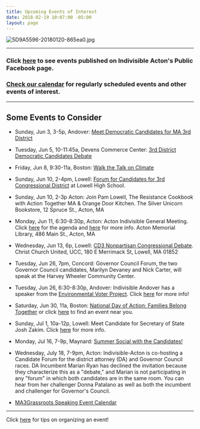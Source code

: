 ```yaml
---
title: Upcoming Events of Interest
date: 2018-02-19 10:07:00 -05:00
layout: page
---
```


![5D9A5596-20180120-865ea0.jpg](/uploads/5D9A5596-20180120-865ea0.jpg)

---

### Click [here](https://www.facebook.com/pg/IndivisibleActon/events/?ref=page_internal) to see events published on Indivisible Acton's Public Facebook page.

### [Check our calendar](http://www.indivisibleacton.org/calendar.html) for regularly scheduled events and other events of interest.

---

## Some Events to Consider

* Sunday, Jun 3, 3-5p, Andover: [Meet Democratic Candidates for MA 3rd District](https://www.facebook.com/groups/ATMMV/permalink/450729802047787/)


* Tuesday, Jun 5, 10-11:45a, Devens Commerce Center: [3rd District Democratic Candidates Debate](http://www.lowellsun.com/todaysheadlines/ci_31773152/3rd-district-dem-hopefuls-join-sun-debates#ixzz5BfgUB4B4)


* Friday, Jun 8, 9:30-11a, Boston: [Walk the Talk on Climate](https://www.eventbrite.com/e/walk-the-talk-on-climate-tickets-46020776381)


* Sunday, Jun 10, 2-4pm, Lowell: [Forum for Candidates for 3rd Congressional District](http://https://www.facebook.com/events/811884375668116??ti=ia) at Lowell High School.


* Sunday, Jun 10, 2-3p Acton: Join Pam Lowell, The Resistance Cookbook with Action Together MA & Orange Door Kitchen.  The Silver Unicorn Bookstore, 12 Spruce St., Acton, MA


* Monday, Jun 11, 6:30-8:30p, Acton: Acton Indivisible General Meeting.  Click [here](https://docs.google.com/document/d/1zSdlt5sDjYc5u6WWwNCDsIPSvnb_skjJDIXPmYFazf4/edit?usp=sharing) for the agenda and [here](https://www.facebook.com/events/393463791136361/) for more info.  Acton Memorial Library, 486 Main St., Acton, MA


* Wednesday, Jun 13, 6p, Lowell: [CD3 Nonpartisan Congressional Debate](https://www.facebook.com/events/169636493880460/). Christ Church United, UCC, 180 E Merrimack St, Lowell, MA 01852


* Tuesday, Jun 26, 7pm, Concord:  Governor Council Forum, the two Governor Council candidates, Marilyn Devaney and Nick Carter, will speak at the Harvey Wheeler Community Center.


* Tuesday, Jun 26, 6:30-8:30p, Andover: Indivisible Andover has a speaker from the [Environmental Voter Project](https://www.environmentalvoter.org/our-mission).  Click [here](http://indivisibleandoverma.com/event/2018/04/09/indivisible-andover-june-meeting.html) for more info!


* Saturday, Jun 30, 11a, Boston: [National Day of Action: Families Belong Together](https://act.moveon.org/event/families-belong-together/19872/signup/?akid=&zip=&source=) or click [here](https://act.moveon.org/event/families-belong-together/search/?) to find an event near you.


* Sunday, Jul 1, 10a-12p, Lowell: Meet Candidate for Secretary of State Josh Zakim.  Click [here](https://www.facebook.com/events/1559712157487918/) for more info.


* Monday, Jul 16, 7-9p, Maynard: [Summer Social with the Candidates!](https://www.eventbrite.com/e/indivisible-acton-summer-social-with-candidates-tickets-47115619085)


* Wednesday, July 18, 7-9pm, Acton: Indivisible-Acton is co-hosting a Candidate Forum for the district attorney (DA) and Governor Council races. DA Incumbent Marian Ryan has declined the invitation because they characterize this as a "debate," and Marian is not participating in any "forum" in which both candidates are in the same room. You can hear from her challenger Donna Patalano as well as both the incumbent and challenger for Governor's Council.


* [MA3Grassroots Speaking Event Calendar](https://www.ma3grassroots.com/event-calendar)

---

Click [here](http://www.indivisibleacton.org/events/organize-an-event.html) for tips on organizing an event!